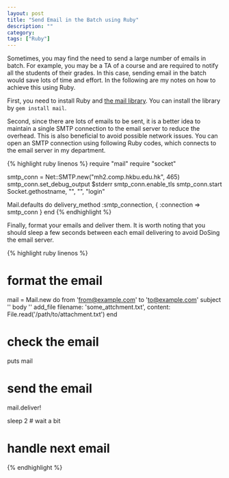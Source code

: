 ```yaml
---
layout: post
title: "Send Email in the Batch using Ruby"
description: ""
category:
tags: ["Ruby"]
---
```


Sometimes, you may find the need to send a large number of emails in batch. For example, you may be a TA of a course and are required to notify all the students of their grades. In this case, sending email in the batch would save lots of time and effort. In the following are my notes on how to achieve this using Ruby.

First, you need to install Ruby and [the mail library][mail]. You can install the library by `gem install mail`.

Second, since there are lots of emails to be sent, it is a better idea to maintain a single SMTP connection to the email server to reduce the overhead. This is also beneficial to avoid possible network issues. You can open an SMTP connection using following Ruby codes, which connects to the email server in my department.

{% highlight ruby linenos %}
require "mail"
require "socket"

smtp_conn = Net::SMTP.new("mh2.comp.hkbu.edu.hk", 465)
smtp_conn.set_debug_output $stderr
smtp_conn.enable_tls
smtp_conn.start Socket.gethostname, "<username>", "<password>", "login"

Mail.defaults do
  delivery_method :smtp_connection, { :connection => smtp_conn }
end
{% endhighlight %}

Finally, format your emails and deliver them. It is worth noting that you should sleep a few seconds between each email delivering to avoid DoSing the email server.

{% highlight ruby linenos %}
# format the email
mail = Mail.new do
  from     'from@example.com'
  to       'to@example.com'
  subject  '<subject>'
  body     '<body>'
  add_file filename: 'some_attchment.txt', content: File.read('/path/to/attachment.txt')
end

# check the email
puts mail

# send the email
mail.deliver!

sleep 2 # wait a bit
# handle next email
{% endhighlight %}

 [mail]: https://github.com/mikel/mail
